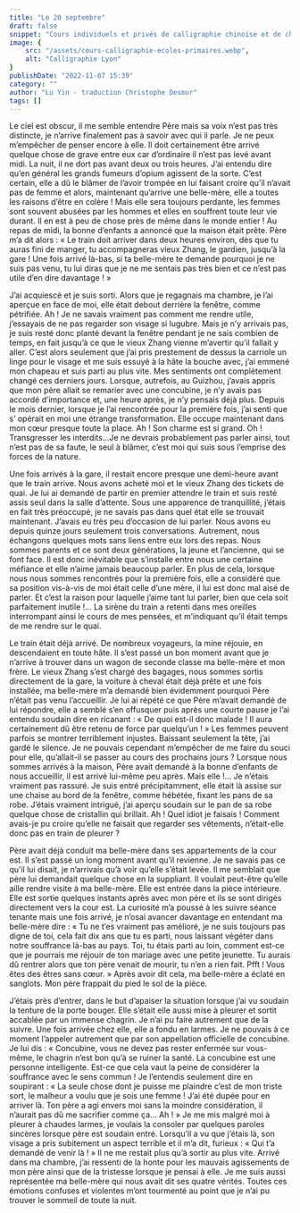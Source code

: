 ```yaml
---
title: "Le 20 septembre"
draft: false
snippet: "Cours individuels et privés de calligraphie chinoise et de chinois."
image: {
    src: "/assets/cours-calligraphie-ecoles-primaires.webp",
    alt: "Calligraphie Lyon"
}
publishDate: "2022-11-07 15:39"
category: ""
author: "Lu Yin - traduction Christophe Desmur"
tags: []
---
```


Le ciel est obscur, il me semble entendre Père mais sa voix n’est pas très distincte, je n’arrive finalement pas à savoir avec qui il parle. Je ne peux m’empêcher de penser encore à elle. Il doit certainement être arrivé quelque chose de grave entre eux car d’ordinaire il n’est pas levé avant midi. La nuit, il ne dort pas avant deux ou trois heures. J’ai entendu dire qu’en général les grands fumeurs d’opium agissent de la sorte. C’est certain, elle a dû le blâmer de l’avoir trompée en lui faisant croire qu’il n’avait pas de femme et alors, maintenant qu’arrive une belle-mère, elle a toutes les raisons d’être en colère ! Mais elle sera toujours perdante, les femmes sont souvent abusées par les hommes et elles en souffrent toute leur vie durant. Il en est à peu de chose près de même dans le monde entier ! Au repas de midi, la bonne d’enfants a annoncé que la maison était prête. Père m’a dit alors : « Le train doit arriver dans deux heures environ, dès que tu auras fini de manger, tu accompagneras vieux Zhang, le gardien, jusqu’à la gare ! Une fois arrivé là-bas, si ta belle-mère te demande pourquoi je ne suis pas venu, tu lui diras que je ne me sentais pas très bien et ce n’est pas utile d’en dire davantage ! »

J’ai acquiescé et je suis sorti. Alors que je regagnais ma chambre, je l’ai aperçue en face de moi, elle était debout derrière la fenêtre, comme pétrifiée. Ah ! Je ne savais vraiment pas comment me rendre utile, j’essayais de ne pas regarder son visage si lugubre. Mais je n’y arrivais pas, je suis resté donc planté devant la fenêtre pendant je ne sais combien de temps, en fait jusqu’à ce que le vieux Zhang vienne m’avertir qu’il fallait y aller. C’est alors seulement que j’ai pris prestement de dessus la carriole un linge pour le visage et me suis essuyé à la hâte la bouche avec, j’ai emmené mon chapeau et suis parti au plus vite. Mes sentiments ont complètement changé ces derniers jours. Lorsque, autrefois, au Guizhou, j’avais appris que mon père allait se remarier avec une concubine, je n’y avais pas accordé d’importance et, une heure après, je n’y pensais déjà plus. Depuis le mois dernier, lorsque je l’ai rencontrée pour la première fois, j’ai senti que s’ opérait en moi une étrange transformation. Elle occupe maintenant dans mon cœur presque toute la place. Ah ! Son charme est si grand. Oh ! Transgresser les interdits…Je ne devrais probablement pas parler ainsi, tout n’est pas de sa faute, le seul à blâmer, c’est moi qui suis sous l’emprise des forces de la nature.

Une fois arrivés à la gare, il restait encore presque une demi-heure avant que le train arrive. Nous avons acheté moi et le vieux Zhang des tickets de quai. Je lui ai demandé de partir en premier attendre le train et suis resté assis seul dans la salle d’attente. Sous une apparence de tranquillité, j’étais en fait très préoccupé, je ne savais pas dans quel état elle se trouvait maintenant. J’avais eu très peu d’occasion de lui parler. Nous avons eu depuis quinze jours seulement trois conversations. Autrement, nous échangons quelques mots sans liens entre eux lors des repas. Nous sommes parents et ce sont deux générations, la jeune et l’ancienne, qui se font face. Il est donc inévitable que s’installe entre nous une certaine méfiance et elle n’aime jamais beaucoup parler. En plus de cela, lorsque nous nous sommes rencontrés pour la première fois, elle a considéré que sa position vis-à-vis de moi était celle d’une mère, il lui est donc mal aisé de parler. Et c’est la raison pour laquelle j’aime tant lui parler, bien que cela soit parfaitement inutile !… La sirène du train a retenti dans mes oreilles interrompant ainsi le cours de mes pensées, et m’indiquant qu’il était temps de me rendre sur le quai.

Le train était déjà arrivé. De nombreux voyageurs, la mine réjouie, en descendaient en toute hâte. Il s’est passé un bon moment avant que je n’arrive à trouver dans un wagon de seconde classe ma belle-mère et mon frère. Le vieux Zhang s’est chargé des bagages, nous sommes sortis directement de la gare, la voiture à cheval était déjà prête et une fois installée, ma belle-mère m’a demandé bien évidemment pourquoi Père n’était pas venu l’accueillir. Je lui ai répété ce que Père m’avait demandé de lui répondre, elle a semblé s’en offusquer puis après une courte pause je l’ai entendu soudain dire en ricanant : « De quoi est-il donc malade ! Il aura certainement dû être retenu de force par quelqu’un ! » Les femmes peuvent parfois se montrer terriblement injustes. Baissant seulement la tête, j’ai gardé le silence. Je ne pouvais cependant m’empêcher de me faire du souci pour elle, qu’allait-il se passer au cours des prochains jours ? Lorsque nous sommes arrivés à la maison, Père avait demandé à la bonne d’enfants de nous accueillir, il est arrivé lui-même peu après. Mais elle !… Je n’étais vraiment pas rassuré. Je suis entré précipitamment, elle était là assise sur une chaise au bord de la fenêtre, comme hébétée, fixant les pans de sa robe. J’étais vraiment intrigué, j’ai aperçu soudain sur le pan de sa robe quelque chose de cristallin qui brillait. Ah ! Quel idiot je faisais ! Comment avais-je pu croire qu’elle ne faisait que regarder ses vêtements, n’était-elle donc pas en train de pleurer ?

Père avait déjà conduit ma belle-mère dans ses appartements de la cour est. Il s’est passé un long moment avant qu’il revienne. Je ne savais pas ce qu’il lui disait, je n’arrivais qu’à voir qu’elle s’était levée. Il me semblait que père lui demandait quelque chose en la suppliant. Il voulait peut-être qu’elle aille rendre visite à ma belle-mère. Elle est entrée dans la pièce intérieure. Elle est sortie quelques instants après avec mon père et ils se sont dirigés directement vers la cour est. La curiosité m’a poussé à les suivre séance tenante mais une fois arrivé, je n’osai avancer davantage en entendant ma belle-mère dire : « Tu ne t’es vraiment pas amélioré, je ne suis toujours pas digne de toi, cela fait dix ans que tu es parti, nous laissant végéter dans notre souffrance là-bas au pays. Toi, tu étais parti au loin, comment est-ce que je pourrais me réjouir de ton mariage avec une petite jeunette. Tu aurais dû rentrer alors que ton père venait de mourir, tu n’en a rien fait. Pfft ! Vous êtes des êtres sans cœur. » Après avoir dit cela, ma belle-mère a éclaté en sanglots. Mon père frappait du pied le sol de la pièce.

J’étais près d’entrer, dans le but d’apaiser la situation lorsque j’ai vu soudain la tenture de la porte bouger. Elle s’était elle aussi mise à pleurer et sortit accablée par un immense chagrin. Je n’ai pu faire autrement que de la suivre. Une fois arrivée chez elle, elle a fondu en larmes. Je ne pouvais à ce moment l’appeler autrement que par son appellation officielle de concubine. Je lui dis : « Concubine, vous ne devez pas rester enfermée sur vous-même, le chagrin n’est bon qu’à se ruiner la santé. La concubine est une personne intelligente. Est-ce que cela vaut la peine de considérer la souffrance avec le sens commun ! Je l’entendis seulement dire en soupirant : « La seule chose dont je puisse me plaindre c’est de mon triste sort, le malheur a voulu que je sois une femme ! J’ai été dupée pour en arriver là. Ton père a agi envers moi sans la moindre considération, il n’aurait pas dû me sacrifier comme ça… Ah ! » Je me mis malgré moi à pleurer à chaudes larmes, je voulais la consoler par quelques paroles sincères lorsque père est soudain entré. Lorsqu’il a vu que j’étais là, son visage a pris subitement un aspect terrible et il m’a dit, furieux : « Qui t’a demandé de venir là ! » Il ne me restait plus qu’à sortir au plus vite. Arrivé dans ma chambre, j’ai ressenti de la honte pour les mauvais agissements de mon père ainsi que de la tristesse lorsque je pensai à elle. Je me suis aussi représentée ma belle-mère qui nous avait dit ses quatre vérités. Toutes ces émotions confuses et violentes m’ont tourmenté au point que je n’ai pu trouver le sommeil de toute la nuit.
